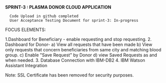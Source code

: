 **SPRINT-3 : PLASMA DONOR CLOUD APPLICATION**

      Code Upload in github completed
      User Acceptance Testing Document for sprint-3: In-progress

FOCUS ELEMENTS: 

1.Dashboard for Beneficiary - enable requesting and stop requesting. 
2. Dashboard for Donor- 
  a) View all requests that have been made 
  b) View only requests that concern beneficiaries from same city and matching blood group.
  c) Enable "Save Request" by Donor 
  d) view Saved Requests as and when needed. 
 3. Database Connection with IBM-DB2 
 4. IBM Watson Assistant Integration 
 
 Note: SSL Certificate has been removed for security purposes.

